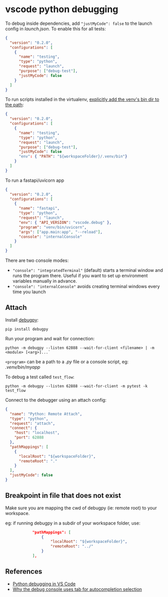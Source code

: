 # vscode python debugging

To debug inside dependencies, add `"justMyCode": false` to the launch config in _launch.json_. To enable this for all tests:

```json
{
  "version": "0.2.0",
  "configurations": [
    {
      "name": "testing",
      "type": "python",
      "request": "launch",
      "purpose": ["debug-test"],
      "justMyCode": false
    }
  ]
}
```

To run scripts installed in the virtualenv, [explicitly add the venv's bin dir to the path](https://github.com/microsoft/vscode-python/issues/4300#issuecomment-1146749781):

```json
{
  "version": "0.2.0",
  "configurations": [
    {
      "name": "testing",
      "type": "python",
      "request": "launch",
      "purpose": ["debug-test"],
      "justMyCode": false
      "env": { "PATH": "${workspaceFolder}/.venv/bin"}
    }
  ]
}
```

To run a fastapi/uvicorn app

```json
{
  "version": "0.2.0",
  "configurations": [
    {
      "name": "fastapi",
      "type": "python",
      "request": "launch",
      "env": { "API_VERSION": "vscode.debug" },
      "program": "venv/bin/uvicorn",
      "args": ["app.main:app", "--reload"],
      "console": "internalConsole"
    }
  ]
}
```

There are two console modes:

- `"console": "integratedTerminal"` (default) starts a terminal window and runs the program there. Useful if you want to set up environment variables manually in advance.
- `"console": "internalConsole"` avoids creating terminal windows every time you launch

## Attach

Install [debugpy](https://github.com/microsoft/debugpy):

```
pip install debugpy
```

Run your program and wait for connection:

```
python -m debugpy --listen 62888 --wait-for-client <filename> | -m <module> [<arg>]...`
```

`<program>` can be a path to a _.py_ file or a console script, eg: _.venv/bin/myapp_

To debug a test called `test_flow`:

```
python -m debugpy --listen 62888 --wait-for-client -m pytest -k test_flow
```

Connect to the debugger using an attach config:

```json
{
  "name": "Python: Remote Attach",
  "type": "python",
  "request": "attach",
  "connect": {
    "host": "localhost",
    "port": 62888
  },
  "pathMappings": [
    {
      "localRoot": "${workspaceFolder}",
      "remoteRoot": "."
    }
  ],
  "justMyCode": false
}
```

## Breakpoint in file that does not exist

Make sure you are mapping the cwd of debugpy (ie: remote root) to your workspace.

eg: if running debugpy in a subdir of your workspace folder, use:

```json
            "pathMappings": [
                {
                    "localRoot": "${workspaceFolder}",
                    "remoteRoot": "../"
                }
            ],
```

## References

- [Python debugging in VS Code](https://code.visualstudio.com/docs/python/debugging)
- [Why the debug console uses tab for autocompletion selection](https://github.com/microsoft/vscode/issues/108439#issuecomment-871521843)
